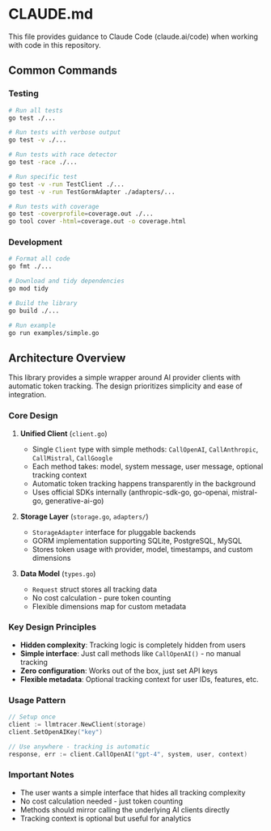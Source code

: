 # CLAUDE.md

This file provides guidance to Claude Code (claude.ai/code) when working with code in this repository.

## Common Commands

### Testing
```bash
# Run all tests
go test ./...

# Run tests with verbose output
go test -v ./...

# Run tests with race detector
go test -race ./...

# Run specific test
go test -v -run TestClient ./...
go test -v -run TestGormAdapter ./adapters/...

# Run tests with coverage
go test -coverprofile=coverage.out ./...
go tool cover -html=coverage.out -o coverage.html
```

### Development
```bash
# Format all code
go fmt ./...

# Download and tidy dependencies
go mod tidy

# Build the library
go build ./...

# Run example
go run examples/simple.go
```

## Architecture Overview

This library provides a simple wrapper around AI provider clients with automatic token tracking. The design prioritizes simplicity and ease of integration.

### Core Design

1. **Unified Client** (`client.go`)
   - Single `Client` type with simple methods: `CallOpenAI`, `CallAnthropic`, `CallMistral`, `CallGoogle`
   - Each method takes: model, system message, user message, optional tracking context
   - Automatic token tracking happens transparently in the background
   - Uses official SDKs internally (anthropic-sdk-go, go-openai, mistral-go, generative-ai-go)

2. **Storage Layer** (`storage.go`, `adapters/`)
   - `StorageAdapter` interface for pluggable backends
   - GORM implementation supporting SQLite, PostgreSQL, MySQL
   - Stores token usage with provider, model, timestamps, and custom dimensions

3. **Data Model** (`types.go`)
   - `Request` struct stores all tracking data
   - No cost calculation - pure token counting
   - Flexible dimensions map for custom metadata

### Key Design Principles

- **Hidden complexity**: Tracking logic is completely hidden from users
- **Simple interface**: Just call methods like `CallOpenAI()` - no manual tracking
- **Zero configuration**: Works out of the box, just set API keys
- **Flexible metadata**: Optional tracking context for user IDs, features, etc.

### Usage Pattern

```go
// Setup once
client := llmtracer.NewClient(storage)
client.SetOpenAIKey("key")

// Use anywhere - tracking is automatic
response, err := client.CallOpenAI("gpt-4", system, user, context)
```

### Important Notes

- The user wants a simple interface that hides all tracking complexity
- No cost calculation needed - just token counting
- Methods should mirror calling the underlying AI clients directly
- Tracking context is optional but useful for analytics